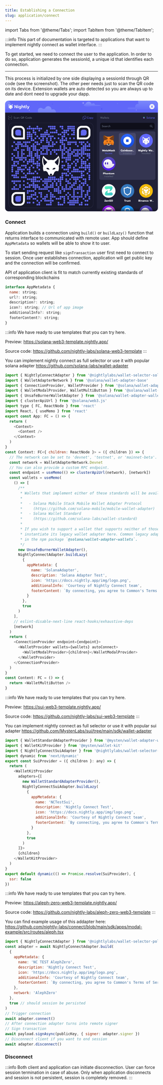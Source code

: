 ```yaml
---
title: Establishing a Connection
slug: application/connect
---
```


import Tabs from '@theme/Tabs';
import TabItem from '@theme/TabItem';

:::info
This part of documentation is targeted to applications that want to implement nightly connect
as wallet interface.
:::

To get started, we need to connect the user to the application.
In order to do so, application generates the sessionId, a unique id that identifies each connection.

---

This process is initialized by one side displaying a sessionId through QR code (see the screenshot).
The other peer needs just to scan the QR code on its device. Extension wallets are auto detected so you are always up to date and dont need to upgrade your dapp.

![ConnectImage](../../static/img/connect.png#connectImage)

### Connect

Application builds a connection using `build()` or `buildLazy()` function that returns interface to communicated with remote user. App should define `AppMetadata` so wallets will be able to show it to user.

To start sending request like `signTransaction` user first need to connect to session.
Once user establishes connection, application will get public key and the connection will be confirmed.

API of application client is fit to match currently existing standards of corresponding blockchains

```js
interface AppMetadata {
  name: string;
  url?: string;
  description?: string;
  icon?: string; // Url of app image
  additionalInfo?: string;
  footerContent?: string;
}
```

<Tabs>
<TabItem value="Solana" label="Solana">

:::info
We have ready to use templates that you can try here.

Preview: https://solana-web3-template.nightly.app/

Source code: https://github.com/nightly-labs/solana-web3-template
:::

You can implement nightly connect as full selector or use it with popular solana adapter https://github.com/solana-labs/wallet-adapter

```js
import { NightlyConnectAdapter } from '@nightlylabs/wallet-selector-solana'
import { WalletAdapterNetwork } from '@solana/wallet-adapter-base'
import { ConnectionProvider, WalletProvider } from '@solana/wallet-adapter-react'
import { WalletModalProvider, WalletMultiButton } from '@solana/wallet-adapter-react-ui'
import { UnsafeBurnerWalletAdapter } from '@solana/wallet-adapter-wallets'
import { clusterApiUrl } from '@solana/web3.js'
import type { FC, ReactNode } from 'react'
import React, { useMemo } from 'react'
export const App: FC = () => {
  return (
    <Context>
      <Content />
    </Context>
  )
}
const Context: FC<{ children: ReactNode }> = ({ children }) => {
  // The network can be set to 'devnet', 'testnet', or 'mainnet-beta'.
  const network = WalletAdapterNetwork.Devnet
  // You can also provide a custom RPC endpoint.
  const endpoint = useMemo(() => clusterApiUrl(network), [network])
  const wallets = useMemo(
    () => [
      /**
       * Wallets that implement either of these standards will be available automatically.
       *
       *   - Solana Mobile Stack Mobile Wallet Adapter Protocol
       *     (https://github.com/solana-mobile/mobile-wallet-adapter)
       *   - Solana Wallet Standard
       *     (https://github.com/solana-labs/wallet-standard)
       *
       * If you wish to support a wallet that supports neither of those standards,
       * instantiate its legacy wallet adapter here. Common legacy adapters can be found
       * in the npm package `@solana/wallet-adapter-wallets`.
       */
      new UnsafeBurnerWalletAdapter(),
      NightlyConnectAdapter.buildLazy(
        {
          appMetadata: {
            name: 'SolanaAdapter',
            description: 'Solana Adapter Test',
            icon: 'https://docs.nightly.app/img/logo.png',
            additionalInfo: 'Courtesy of Nightly Connect team',
            footerContent: `By connecting, you agree to Common's Terms of Service and to its Privacy Policy`
          }
        },
        true
      )
    ],
    // eslint-disable-next-line react-hooks/exhaustive-deps
    [network]
  )
  return (
    <ConnectionProvider endpoint={endpoint}>
      <WalletProvider wallets={wallets} autoConnect>
        <WalletModalProvider>{children}</WalletModalProvider>
      </WalletProvider>
    </ConnectionProvider>
  )
}
const Content: FC = () => {
  return <WalletMultiButton />
}
```

</TabItem>

<TabItem value="SUI" label="SUI">

:::info
We have ready to use templates that you can try here.

Preview: https://sui-web3-template.nightly.app/

Source code: https://github.com/nightly-labs/sui-web3-template
:::

You can implement nightly connect as full selector or use it with popular sui adapter https://github.com/MystenLabs/sui/tree/main/sdk/wallet-adapter

```js
import { WalletStandardAdapterProvider } from '@mysten/wallet-adapter-wallet-standard'
import { WalletKitProvider } from '@mysten/wallet-kit'
import { NightlyConnectSuiAdapter } from '@nightlylabs/wallet-selector-sui'
import dynamic from 'next/dynamic'
export const SuiProvider = ({ children }: any) => {
  return (
    <WalletKitProvider
      adapters={[
        new WalletStandardAdapterProvider(),
        NightlyConnectSuiAdapter.buildLazy(
          {
            appMetadata: {
              name: 'NCTestSui',
              description: 'Nightly Connect Test',
              icon: 'https://docs.nightly.app/img/logo.png',
              additionalInfo: 'Courtesy of Nightly Connect team',
              footerContent: `By connecting, you agree to Common's Terms of Service and to its Privacy Policy`
            }
          },
          true
        )
      ]}>
      {children}
    </WalletKitProvider>
  )
}
export default dynamic(() => Promise.resolve(SuiProvider), {
  ssr: false
})
```

</TabItem>
<TabItem value="Substrate" label="Substrate">

:::info
We have ready to use templates that you can try here.

Preview: https://aleph-zero-web3-template.nightly.app/

Source code: https://github.com/nightly-labs/aleph-zero-web3-template
:::

You can find example usage of this addapter here: https://github.com/nightly-labs/connect/blob/main/sdk/apps/modal-example/src/routes/aleph.tsx

```js
import { NightlyConnectAdapter } from '@nightlylabs/wallet-selector-polkadot'
const adapter = await NightlyConnectAdapter.build(
  {
    appMetadata: {
      name: 'NC TEST AlephZero',
      description: 'Nightly Connect Test',
      icon: 'https://docs.nightly.app/img/logo.png',
      additionalInfo: 'Courtesy of Nightly Connect team',
      footerContent: `By connecting, you agree to Common's Terms of Service and to its Privacy Policy`
    },
    network: 'AlephZero'
  },
  true // should session be persisted
)
// Trigger connection
await adapter.connect()
// After connection adapter turns into remote signer
// Sign transaction
await payload.signAsync(publicKey, { signer: adapter.signer })
// Disconnect client if you want to end session
await adapter.disconnect()
```

</TabItem>
</Tabs>

### Disconnect

:::info
Both client and application can initiate disconnection.
User can force session termination in case of abuse.
Only when application disconnects and session is not persistent, session is completely removed.
:::

